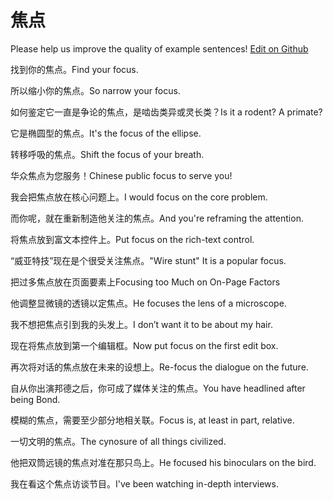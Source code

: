 # 焦点

Please help us improve the quality of example sentences! [Edit on Github](https://github.com/jiyushe/jiyu-example-sentence-source/blob/main/chinese/jiaodian_1.md)

<p><span class="chinese">找到你的焦点。</span><span class="english">Find your focus.</span></p>

<p><span class="chinese">所以缩小你的焦点。</span><span class="english">So narrow your focus.</span></p>

<p><span class="chinese">如何鉴定它一直是争论的焦点，是啮齿类异或灵长类？</span><span class="english">Is it a rodent? A primate?</span></p>

<p><span class="chinese">它是椭圆型的焦点。</span><span class="english">It's the focus of the ellipse.</span></p>

<p><span class="chinese">转移呼吸的焦点。</span><span class="english">Shift the focus of your breath.</span></p>

<p><span class="chinese">华众焦点为您服务！</span><span class="english">Chinese public focus to serve you!</span></p>

<p><span class="chinese">我会把焦点放在核心问题上。</span><span class="english">I would focus on the core problem.</span></p>

<p><span class="chinese">而你呢，就在重新制造他关注的焦点。</span><span class="english">And you're reframing the attention.</span></p>

<p><span class="chinese">将焦点放到富文本控件上。</span><span class="english">Put focus on the rich-text control.</span></p>

<p><span class="chinese">“威亚特技”现在是个很受关注焦点。</span><span class="english">"Wire stunt" It is a popular focus.</span></p>

<p><span class="chinese">把过多焦点放在页面要素上</span><span class="english">Focusing too Much on On-Page Factors</span></p>

<p><span class="chinese">他调整显微镜的透镜以定焦点。</span><span class="english">He focuses the lens of a microscope.</span></p>

<p><span class="chinese">我不想把焦点引到我的头发上。</span><span class="english">I don’t want it to be about my hair.</span></p>

<p><span class="chinese">现在将焦点放到第一个编辑框。</span><span class="english">Now put focus on the first edit box.</span></p>

<p><span class="chinese">再次将对话的焦点放在未来的设想上。</span><span class="english">Re-focus the dialogue on the future.</span></p>

<p><span class="chinese">自从你出演邦德之后，你可成了媒体关注的焦点。</span><span class="english">You have headlined after being Bond.</span></p>

<p><span class="chinese">模糊的焦点，需要至少部分地相关联。</span><span class="english">Focus is, at least in part, relative.</span></p>

<p><span class="chinese">一切文明的焦点。</span><span class="english">The cynosure of all things civilized.</span></p>

<p><span class="chinese">他把双筒远镜的焦点对准在那只鸟上。</span><span class="english">He focused his binoculars on the bird.</span></p>

<p><span class="chinese">我在看这个焦点访谈节目。</span><span class="english">I've been watching in-depth interviews.</span></p>

